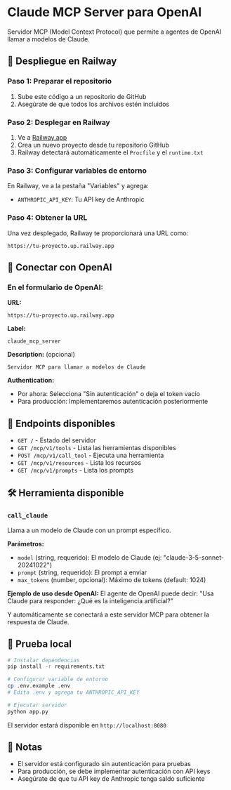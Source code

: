 # Claude MCP Server para OpenAI

Servidor MCP (Model Context Protocol) que permite a agentes de OpenAI llamar a modelos de Claude.

## 🚀 Despliegue en Railway

### Paso 1: Preparar el repositorio
1. Sube este código a un repositorio de GitHub
2. Asegúrate de que todos los archivos estén incluidos

### Paso 2: Desplegar en Railway
1. Ve a [Railway.app](https://railway.app)
2. Crea un nuevo proyecto desde tu repositorio GitHub
3. Railway detectará automáticamente el `Procfile` y el `runtime.txt`

### Paso 3: Configurar variables de entorno
En Railway, ve a la pestaña "Variables" y agrega:
- `ANTHROPIC_API_KEY`: Tu API key de Anthropic

### Paso 4: Obtener la URL
Una vez desplegado, Railway te proporcionará una URL como:
```
https://tu-proyecto.up.railway.app
```

## 🔌 Conectar con OpenAI

### En el formulario de OpenAI:

**URL:**
```
https://tu-proyecto.up.railway.app
```

**Label:**
```
claude_mcp_server
```

**Description:** (opcional)
```
Servidor MCP para llamar a modelos de Claude
```

**Authentication:**
- Por ahora: Selecciona "Sin autenticación" o deja el token vacío
- Para producción: Implementaremos autenticación posteriormente

## 📡 Endpoints disponibles

- `GET /` - Estado del servidor
- `GET /mcp/v1/tools` - Lista las herramientas disponibles
- `POST /mcp/v1/call_tool` - Ejecuta una herramienta
- `GET /mcp/v1/resources` - Lista los recursos
- `GET /mcp/v1/prompts` - Lista los prompts

## 🛠️ Herramienta disponible

### `call_claude`

Llama a un modelo de Claude con un prompt específico.

**Parámetros:**
- `model` (string, requerido): El modelo de Claude (ej: "claude-3-5-sonnet-20241022")
- `prompt` (string, requerido): El prompt a enviar
- `max_tokens` (number, opcional): Máximo de tokens (default: 1024)

**Ejemplo de uso desde OpenAI:**
El agente de OpenAI puede decir:
"Usa Claude para responder: ¿Qué es la inteligencia artificial?"

Y automáticamente se conectará a este servidor MCP para obtener la respuesta de Claude.

## 🧪 Prueba local

```bash
# Instalar dependencias
pip install -r requirements.txt

# Configurar variable de entorno
cp .env.example .env
# Edita .env y agrega tu ANTHROPIC_API_KEY

# Ejecutar servidor
python app.py
```

El servidor estará disponible en `http://localhost:8080`

## 📝 Notas

- El servidor está configurado sin autenticación para pruebas
- Para producción, se debe implementar autenticación con API keys
- Asegúrate de que tu API key de Anthropic tenga saldo suficiente

